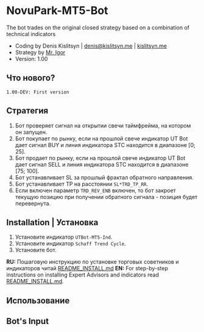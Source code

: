 # NovuPark-MT5-Bot

The bot trades on the original closed strategy based on a combination of technical indicators

* Coding by Denis Kislitsyn | denis@kislitsyn.me | [kislitsyn.me](https://kislitsyn.me/personal/algo)
* Strategy by [Mr. Igor](https://t.me/Yudintut)
* Version: 1.00


## Что нового?
```
1.00-DEV: First version
```

## Стратегия

1. Бот проверяет сигнал на открытии свечи таймфрейма, на котором он запущен.
2. Бот покупает по рынку, если на прошлой свече индикатор UT Bot дает сигнал BUY и линия индикатора STC находится в диапазоне [0; 25]. 
3. Бот продает по рынку, если на прошлой свече индикатор UT Bot дает сигнал SELL и линия индикатора STC находится в диапазоне [75; 100].
4. Бот устанавливает SL за прошлый фрактал обратного направления.
5. Бот устанавливает TP на расстоянии `SL*TRD_TP_RR`.
6. Если включен параметр `TRD_REV_ENB` включен, то бот закроет текущую позицию при получении обратного сигнала - позиция будет перевернута.  

## Installation | Установка

1. Установите индикатор `UTBot-MT5-Ind`.
2. Установите индикатор `Schaff Trend Cycle`.
3. Установите бот. 

**RU:** Пошаговую инструкцию по установке торговых советников и индикаторов читай [README_INSTALL.md](README_INSTALL.md)
**EN:** For step-by-step instructions on installing Expert Advisors and indicators read [README_INSTALL.md](README_INSTALL.md).

## Использование


## Bot's Input

